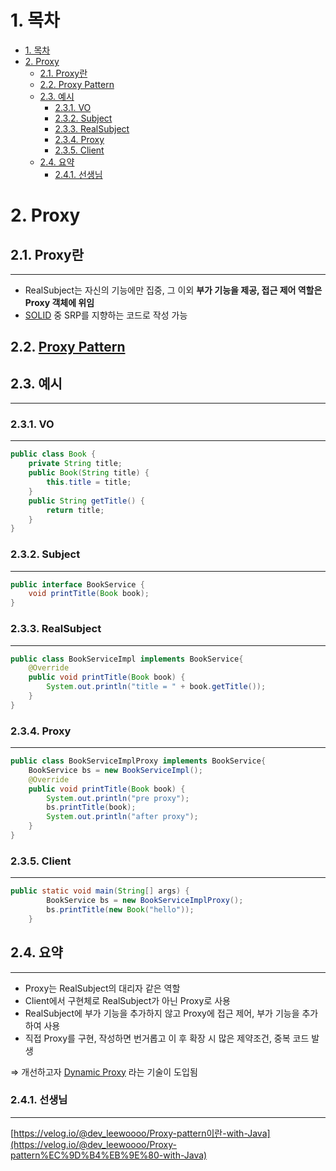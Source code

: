 # 1. 목차

- [1. 목차](#1-목차)
- [2. Proxy](#2-proxy)
  - [2.1. Proxy란](#21-proxy란)
  - [2.2. Proxy Pattern](#22-proxy-pattern)
  - [2.3. 예시](#23-예시)
    - [2.3.1. VO](#231-vo)
    - [2.3.2. Subject](#232-subject)
    - [2.3.3. RealSubject](#233-realsubject)
    - [2.3.4. Proxy](#234-proxy)
    - [2.3.5. Client](#235-client)
  - [2.4. 요약](#24-요약)
    - [2.4.1. 선생님](#241-선생님)



# 2. Proxy

## 2.1. Proxy란

---

- RealSubject는 자신의 기능에만 집중,
그 이외 **부가 기능을 제공, 접근 제어 역할은 Proxy 객체에 위임**
- [SOLID](/Java/%EA%B0%9D%EC%B2%B4%EC%99%80%20%EA%B0%9D%EC%B2%B4%EC%A7%80%ED%96%A5.md) 중 SRP를 지향하는 코드로 작성 가능

## 2.2. [Proxy Pattern](/Design%20Pattern/Proxy%20Pattern.md)

## 2.3. 예시

---

### 2.3.1. VO

---

```java
public class Book {
    private String title;
    public Book(String title) {
        this.title = title;
    }
    public String getTitle() {
        return title;
    }
}
```

### 2.3.2. Subject

---

```java
public interface BookService {
    void printTitle(Book book);
}
```

### 2.3.3. RealSubject

---

```java
public class BookServiceImpl implements BookService{
    @Override
    public void printTitle(Book book) {
        System.out.println("title = " + book.getTitle());
    }
}
```

### 2.3.4. Proxy

---

```java
public class BookServiceImplProxy implements BookService{
    BookService bs = new BookServiceImpl();
    @Override
    public void printTitle(Book book) {
        System.out.println("pre proxy");
        bs.printTitle(book);
        System.out.println("after proxy");
    }
}
```

### 2.3.5. Client

---

```java
public static void main(String[] args) {
        BookService bs = new BookServiceImplProxy();
        bs.printTitle(new Book("hello"));
    }
```

## 2.4. 요약

---

- Proxy는 RealSubject의 대리자 같은 역할
- Client에서 구현체로 RealSubject가 아닌 Proxy로 사용
- RealSubject에 부가 기능을 추가하지 않고
Proxy에 접근 제어, 부가 기능을 추가하여 사용
- 직접 Proxy를 구현, 작성하면 번거롭고 이 후 확장 시
많은 제약조건, 중복 코드 발생

⇒ 개선하고자 [Dynamic Proxy](/Java/Dynamic%20Proxy.md) 라는 기술이 도입됨

### 2.4.1. 선생님

---

[https://velog.io/@dev_leewoooo/Proxy-pattern이란-with-Java](https://velog.io/@dev_leewoooo/Proxy-pattern%EC%9D%B4%EB%9E%80-with-Java)